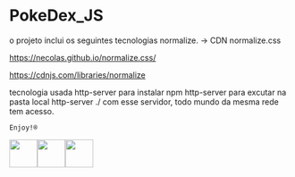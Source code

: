 # PokeDex_JS

o projeto inclui os seguintes tecnologias
normalize. -> CDN normalize.css

https://necolas.github.io/normalize.css/

https://cdnjs.com/libraries/normalize

tecnologia usada 
http-server 
para instalar npm http-server
para excutar na pasta local http-server ./ 
com esse servidor, todo mundo da mesma rede tem acesso.




``` Enjoy!®️ ```

<img src="https://cameronmcefee.com/img/work/the-octocat/walk-1.gif" width="50"><img src="https://cameronmcefee.com/img/work/the-octocat/walk-2.gif" width="50"><img src="https://cameronmcefee.com/img/work/the-octocat/walk-3.gif" width="50">
